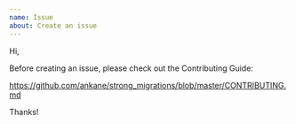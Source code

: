```yaml
---
name: Issue
about: Create an issue
---
```


Hi,

Before creating an issue, please check out the Contributing Guide:

https://github.com/ankane/strong_migrations/blob/master/CONTRIBUTING.md

Thanks!
